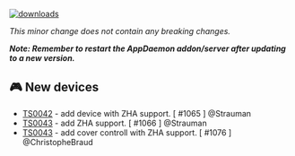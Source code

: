 [![downloads](https://img.shields.io/github/downloads/xaviml/controllerx/VERSION_TAG/total?style=for-the-badge)](http://github.com/xaviml/controllerx/releases/VERSION_TAG)

<!--:warning: This major/minor change contains a breaking change.-->

_This minor change does not contain any breaking changes._

**_Note: Remember to restart the AppDaemon addon/server after updating to a new version._**

<!--
## :pencil2: Features
-->

## :video_game: New devices

- [TS0042](https://BASE_URL/controllerx/controllers/TS0042) - add device with ZHA support. [ #1065 ] @Strauman
- [TS0043](https://BASE_URL/controllerx/controllers/TS0043) - add ZHA support. [ #1066 ] @Strauman
- [TS0043](https://BASE_URL/controllerx/controllers/TS0043) - add cover controll with ZHA support. [ #1076 ] @ChristopheBraud

<!--
## :hammer: Fixes
-->

<!--
## :scroll: Docs
-->

<!--
## :clock2: Performance
-->

<!--
## :wrench: Refactor
-->
